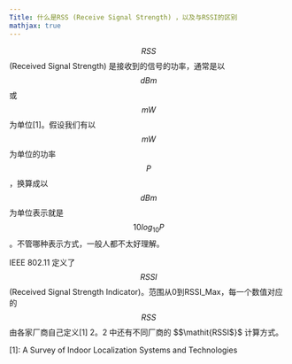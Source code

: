 ```yaml
---
Title: 什么是RSS (Receive Signal Strength) ，以及与RSSI的区别
mathjax: true
---
```


$$\mathit{RSS}$$ (Received Signal Strength) 是接收到的信号的功率，通常是以 $$\mathit{dB}m$$ 或 $$mW$$ 为单位[1]。假设我们有以 $$mW$$ 为单位的功率 $$P$$，换算成以 $$\mathit{dB}m$$ 为单位表示就是 $$10 log_{10} P$$。不管哪种表示方式，一般人都不太好理解。

IEEE 802.11 定义了$$\mathit{RSSI}$$ (Received Signal Strength Indicator)。范围从0到RSSI_Max，每一个数值对应的 $$\mathit{RSS}$$ 由各家厂商自己定义[1] 2。2 中还有不同厂商的 $$\mathit{RSSI$}$ 计算方式。

[1]: A Survey of Indoor Localization Systems and Technologies
